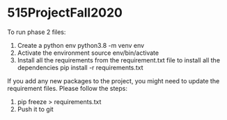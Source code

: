 # 515ProjectFall2020

To run phase 2 files:
1. Create a python env
    python3.8 -m venv env
2. Activate the environment
    source env/bin/activate 
3. Install all the requirements from the requirement.txt file to install all the dependencies
	pip install -r requirements.txt 

If you add any new packages to the project, you might need to update the requirement files. Please follow the steps:
1. pip freeze > requirements.txt
2. Push it to git
